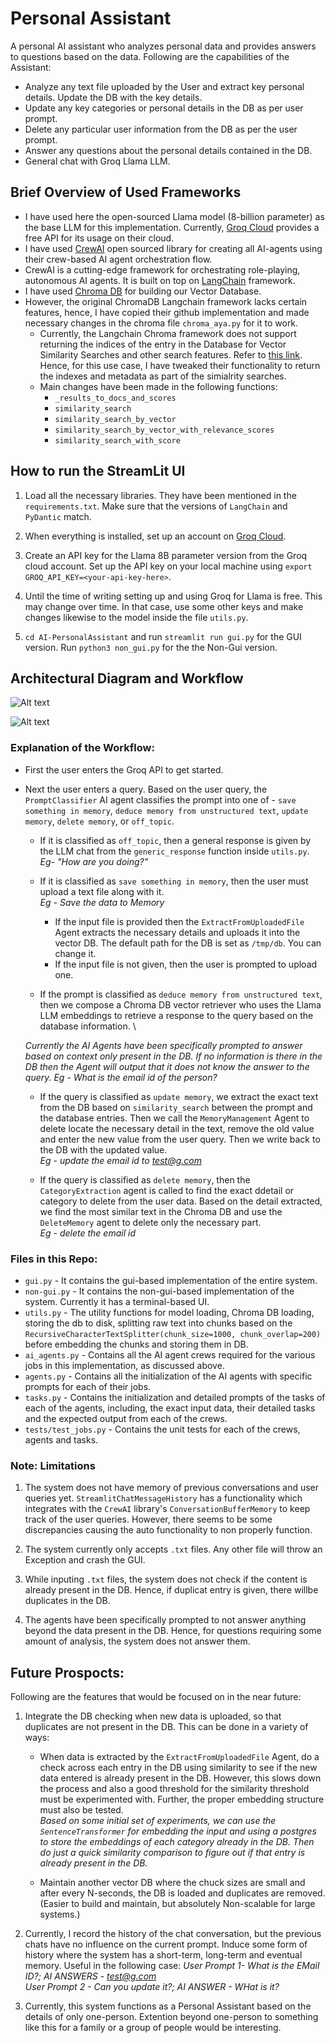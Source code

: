# Personal Assistant
A personal AI assistant who analyzes personal data and provides answers to questions based on the data. Following are the capabilities of the Assistant:

* Analyze any text file uploaded by the User and extract key personal details. Update the DB with the key details.
* Update any key categories or personal details in the DB as per user prompt.
* Delete any particular user information from the DB as per the user prompt.
* Answer any questions about the personal details contained in the DB.
* General chat with Groq Llama LLM.

## Brief Overview of Used Frameworks
* I have used here the open-sourced Llama model (8-billion parameter) as the base LLM for this implementation. Currently, [Groq Cloud](https://console.groq.com/playground) provides a free API for its usage on their cloud.
* I have used [CrewAI](https://www.crewai.com/) open sourced library for creating all AI-agents using their crew-based AI agent orchestration flow. 
*  CrewAI is a cutting-edge framework for orchestrating role-playing, autonomous AI agents. It is built on top on [LangChain](https://www.langchain.com/) framework.
* I have used [Chroma DB](https://python.langchain.com/v0.2/docs/integrations/vectorstores/chroma/) for building our Vector Database.
* However, the original ChromaDB Langchain framework lacks certain features, hence, I have copied their github implementation and made necessary changes in the chroma file ```chroma_aya.py``` for it to work.
    * Currently, the Langchain Chroma framework does not support returning the indices of the entry in the Database for Vector Similarity Searches and other search features. Refer to [this link](https://api.python.langchain.com/en/latest/vectorstores/langchain_community.vectorstores.chroma.Chroma.html). Hence, for this use case, I have tweaked their functionality to return the indexes and metadata as part of the simialrity searches.
    * Main changes have been made in the following functions:
        * `_results_to_docs_and_scores`
        * `similarity_search`
        * `similarity_search_by_vector`
        * `similarity_search_by_vector_with_relevance_scores`
        * `similarity_search_with_score`


## How to run the StreamLit UI

1. Load all the necessary libraries. They have been mentioned in the ```requirements.txt```.
Make sure that the versions of ```LangChain``` and ```PyDantic``` match.

2. When everything is installed, set up an account on [Groq Cloud](https://console.groq.com/playground). 

3. Create an API key for the Llama 8B parameter version from the Groq cloud account. Set up the API key on your local machine using ```export GROQ_API_KEY=<your-api-key-here>```.

4. Until the time of writing setting up and using Groq for Llama is free. This may change over time. In that case, use some other keys and make changes likewise to the model inside the file ```utils.py```.

5. `cd AI-PersonalAssistant` and run `streamlit run gui.py` for the GUI version. Run `python3 non_gui.py` for the the Non-Gui version.

## Architectural Diagram and Workflow
![Alt text](https://github.com/ayanavasarkar/personal_assistant/blob/main/ui_imgs/monochrome_diagram.jpeg)

![Alt text](https://github.com/ayanavasarkar/personal_assistant/blob/main/ui_imgs/colorful_diagram.jpeg)

### Explanation of the Workflow:
- First the user enters the Groq API to get started.
- Next the user enters a query. Based on the user query, the `PromptClassifier` AI agent classifies the prompt into one of - `save something in memory`, `deduce memory from unstructured text`, `update memory`, 
            `delete memory`, or `off_topic`.
    - If it is classified as `off_topic`, then a general response is given by the LLM chat from the `generic_response` function inside `utils.py`. \
    *Eg- "How are you doing?"*

    - If it is classified as `save something in memory`, then the user must upload a text file along with it. \
    *Eg - Save the data to Memory*
        - If the input file is provided then the `ExtractFromUploadedFile` Agent extracts the necessary details and uploads it into the vector DB. The default path for the DB is set as `/tmp/db`. You can change it.
        - If the input file is not given, then the user is prompted to upload one.

    - If the prompt is classified as `deduce memory from unstructured text`, then we compose a Chroma DB vector retriever who uses the Llama LLM embeddings to retrieve a response to the query based on the database information. \

    *Currently the AI Agents have been specifically prompted to answer based on context only present in the DB. If no information is there in the DB then the Agent will output that it does not know the answer to the query.*
    *Eg - What is the email id of the person?*

    - If the query is classified as `update memory`, we extract the exact text from the DB based on `similarity_search` between the prompt and the database entries. Then we call the `MemoryManagement` Agent to delete locate the necessary detail in the text, remove the old value and enter the new value from the user query. Then we write back to the DB with the updated value. \
    *Eg - update the email id to test@g.com*

    - If the query is classified as `delete memory`, then the `CategoryExtraction` agent is called to find the exact ddetail or category to delete from the user data. Based on the detail extracted, we find the most similar text in the Chroma DB and use the `DeleteMemory` agent to delete only the necessary part. \
    *Eg - delete the email id*


### Files in this Repo:
- `gui.py` - It contains the gui-based implementation of the entire system.
- `non-gui.py` - It contains the non-gui-based implementation of the system. Currently it has a terminal-based UI.
- `utils.py` - The utility functions for model loading, Chroma DB loading, storing the db to disk, splitting raw text into chunks based on the `RecursiveCharacterTextSplitter(chunk_size=1000, chunk_overlap=200)` before embedding the chunks and storing them in DB.
- `ai_agents.py` - Contains all the AI agent crews required for the various jobs in this implementation, as discussed above.
- `agents.py` - Contains all the initialization of the AI agents with specific prompts for each of their jobs.
- `tasks.py` - Contains the initialization and detailed prompts of the tasks of each of the agents, including, the exact input data, their detailed tasks and the expected output from each of the crews.
- `tests/test_jobs.py` - Contains the unit tests for each of the crews, agents and tasks.

### Note: Limitations
1. The system does not have memory of previous conversations and user queries yet. `StreamlitChatMessageHistory` has a functionality which integrates with the `CrewAI` library's `ConversationBufferMemory` to keep track of the user queries. However, there seems to be some discrepancies causing the auto functionality to non properly function.

2. The system currently only accepts ```.txt``` files. Any other file will throw an Exception and crash the GUI.

3. While inputing ```.txt``` files, the system does not check if the content is already present in the DB. Hence, if duplicat entry is given, there willbe duplicates in the DB.

4. The agents have been specifically prompted to not answer anything beyond the data present in the DB. Hence, for questions requiring some amount of analysis, the system does not answer them.

## Future Prospocts:
Following are the features that would be focused on in the near future:

1. Integrate the DB checking when new data is uploaded, so that duplicates are not present in the DB. This can be done in a variety of ways:
    - When data is extracted by the `ExtractFromUploadedFile` Agent, do a check across each entry in the DB using similarity to see if the new data entered is already present in the DB. However, this slows down the process and also a good threshold for the similarity threshold must be experimented with. Further, the proper embedding structure must also be tested. \
    *Based on some initial set of experiments, we can use the `SentenceTransformer` for embedding the input and using a postgres to store the embeddings of each category already in the DB. Then do just a quick similarity comparison to figure out if that entry is already present in the DB.*

    - Maintain another vector DB where the chuck sizes are small and after every N-seconds, the DB is loaded and duplicates are removed. (Easier to build and maintain, but absolutely Non-scalable for large systems.)

2. Currently, I record the history of the chat conversation, but the previous chats have no influence on the current prompt. Induce some form of history where the system has a short-term, long-term and eventual memory. Useful in the following case:
*User Prompt 1- What is the EMail ID?; AI ANSWERS - test@g.com* \
*User Prompt 2 - Can you update it?; AI ANSWER - WHat is it?*

3. Currently, this system functions as a Personal Assistant based on the details of only one-person. Extention beyond one-person to something like this for a family or a group of people would be interesting.
